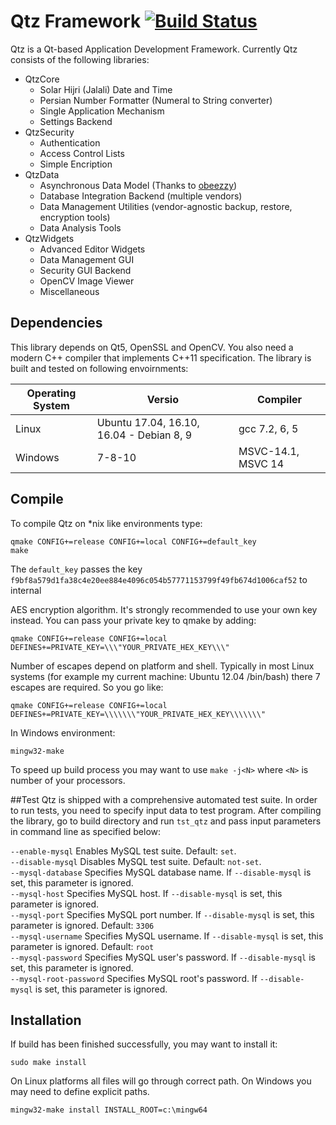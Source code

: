 # Qtz Framework [![Build Status](https://travis-ci.org/soroush/Qtz.png?branch=master)](https://travis-ci.org/soroush/Qtz)

Qtz is a Qt-based Application Development Framework. Currently Qtz consists of the following libraries:

* QtzCore
  - Solar Hijri (Jalali) Date and Time
  - Persian Number Formatter (Numeral to String converter)
  - Single Application Mechanism
  - Settings Backend
* QtzSecurity
  - Authentication
  - Access Control Lists
  - Simple Encription
* QtzData
  - Asynchronous Data Model (Thanks to [obeezzy](https://github.com/obeezzy/AsyncSql))
  - Database Integration Backend (multiple vendors)
  - Data Management Utilities (vendor-agnostic backup, restore, encryption tools)
  - Data Analysis Tools
* QtzWidgets
  - Advanced Editor Widgets
  - Data Management GUI
  - Security GUI Backend
  - OpenCV Image Viewer
  - Miscellaneous 

## Dependencies

This library depends on Qt5, OpenSSL and OpenCV. You also need a modern C++
compiler that implements C++11 specification. The library is built and tested
on following envoirnments:

| Operating System   | Versio            | Compiler                     |
| ------------------ |-------------------| -----------------------------|
| Linux              | Ubuntu 17.04, 16.10, 16.04 - Debian 8, 9| gcc 7.2, 6, 5                |
| Windows            | 7-8-10            | MSVC-14.1, MSVC 14           |

## Compile
To compile Qtz on *nix like environments type:

    qmake CONFIG+=release CONFIG+=local CONFIG+=default_key
    make
    
The `default_key` passes the key
`f9bf8a579d1fa38c4e20ee884e4096c054b57771153799f49fb674d1006caf52` to internal

AES encryption algorithm. It's strongly recommended to
use your own key instead. You can pass your private key to qmake by adding:

    qmake CONFIG+=release CONFIG+=local DEFINES+=PRIVATE_KEY=\\\"YOUR_PRIVATE_HEX_KEY\\\"

Number of escapes depend on platform and shell. Typically in most Linux systems
(for example my current machine: Ubuntu 12.04 /bin/bash) there 7 escapes are
required. So you go like:

    qmake CONFIG+=release CONFIG+=local DEFINES+=PRIVATE_KEY=\\\\\\\"YOUR_PRIVATE_HEX_KEY\\\\\\\"

In Windows environment:

    mingw32-make

To speed up build process you may want to use `make -j<N>` where `<N>` is number
of your processors.

##Test
Qtz is shipped with a comprehensive automated test suite. In order to run tests,
you need to specify input data to test program. After compiling the library, go
to build directory and run `tst_qtz` and pass input parameters in command line
as specified below:

`--enable-mysql` Enables MySQL test suite. Default: `set`.  
`--disable-mysql` Disables MySQL test suite. Default: `not-set`.  
`--mysql-database` Specifies MySQL database name. If `--disable-mysql` is set, this parameter is ignored.  
`--mysql-host` Specifies MySQL host. If `--disable-mysql` is set, this parameter is ignored.  
`--mysql-port` Specifies MySQL port number. If `--disable-mysql` is set, this parameter is ignored. Default: `3306`  
`--mysql-username` Specifies MySQL username. If `--disable-mysql` is set, this parameter is ignored. Default: `root`  
`--mysql-password` Specifies MySQL user's password. If `--disable-mysql` is set, this parameter is ignored.  
`--mysql-root-password` Specifies MySQL root's password. If `--disable-mysql` is set, this parameter is ignored.


## Installation
If build has been finished successfully, you may want to install it:

    sudo make install

On Linux platforms all files will go through correct path. On Windows you may
need to define explicit paths.

    mingw32-make install INSTALL_ROOT=c:\mingw64
